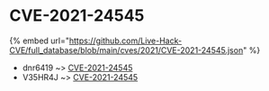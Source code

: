 # CVE-2021-24545
{% embed url="https://github.com/Live-Hack-CVE/full_database/blob/main/cves/2021/CVE-2021-24545.json" %}

* dnr6419 ~> [CVE-2021-24545](https://www.alice-snow.ru/2021/database/cve-2021-24545/cve-2021-24545-dnr6419)
* V35HR4J ~> [CVE-2021-24545](https://www.alice-snow.ru/2021/database/cve-2021-24545/cve-2021-24545-v35hr4j)